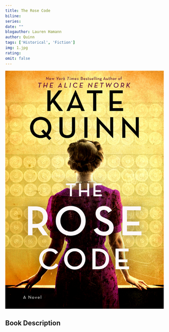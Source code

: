 ```yaml
---
title: The Rose Code
biline:
series: 
date: ""
blogauthor: Lauren Hamann
author: Quinn
tags: ['Historical', 'Fiction']
img: 1.jpg
rating: 
omit: false
---
```


![Book Cover](1.jpg)

## Book Description